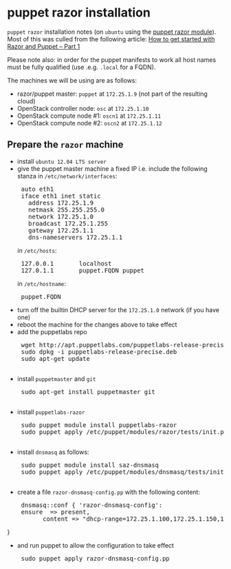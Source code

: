 # puppet razor installation

`puppet` `razor` installation notes (on `ubuntu` using the [puppet razor module](http://puppetlabs.com/blog/puppet-razor-module/)).
Most of this was culled from the following article:
 [How to get started with Razor and Puppet – Part 1](http://purevirtual.eu/2012/07/02/how-to-get-started-with-razor-and-puppet-part-1/)

Please note also: in order for the puppet manifests to work all host names must be fully qualified (use .e.g. `.local` for a FQDN).

The machines we will be using are as follows:

 - razor/puppet master: `puppet` at `172.25.1.9` (not part of the resulting cloud)
 - OpenStack controller node: `osc` at `172.25.1.10`
 - OpenStack compute node #1: `oscn1` at `172.25.1.11`
 - OpenStack compute node #2: `oscn2` at `172.25.1.12`

## Prepare the `razor` machine

 - install `ubuntu 12.04 LTS server`
 - give the puppet master machine a fixed IP i.e. include the following
   stanza in `/etc/network/interfaces`:
   <pre>
    auto eth1
    iface eth1 inet static
      address 172.25.1.9
      netmask 255.255.255.0
      network 172.25.1.0
      broadcast 172.25.1.255
      gateway 172.25.1.1
      dns-nameservers 172.25.1.1
   </pre>
   in `/etc/hosts`:
   <pre>
    127.0.0.1       localhost
    127.0.1.1       puppet.FQDN puppet
   </pre>
   in `/etc/hostname`:
   <pre>
    puppet.FQDN
   </pre>
 - turn off the builtin DHCP server for the `172.25.1.0` network (if you have one)
 - reboot the machine for the changes above to take effect
 - add the puppetlabs repo
    <pre>
    wget http://apt.puppetlabs.com/puppetlabs-release-precise.deb
    sudo dpkg -i puppetlabs-release-precise.deb
    sudo apt-get update
    </pre>
 - install `puppetmaster` and `git`
    <pre>
    sudo apt-get install puppetmaster git
    </pre>
 - install `puppetlabs-razor`
    <pre>
    sudo puppet module install puppetlabs-razor
    sudo puppet apply /etc/puppet/modules/razor/tests/init.pp --verbose
    </pre>
 - install `dnsmasq` as follows:
    <pre>
    sudo puppet module install saz-dnsmasq
    sudo puppet apply /etc/puppet/modules/dnsmasq/tests/init.pp --verbose
    </pre>
 - create a file `razor-dnsmasq-config.pp` with the following content:
    <pre>
    dnsmasq::conf { 'razor-dnsmasq-config':
    ensure  => present,
          content => "dhcp-range=172.25.1.100,172.25.1.150,12h\ndhcp-boot=pxelinux.0\ndhcp-option=3,172.25.1.1\ndhcp-option=6,8.8.8.8",
}
    </pre>
 - and run puppet to allow the configuration to take effect
    <pre>
    sudo puppet apply razor-dnsmasq-config.pp
    </pre>

